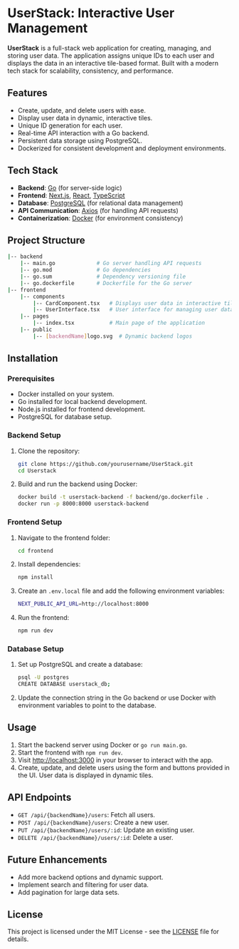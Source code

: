 # UserStack: Interactive User Management
**UserStack** is a full-stack web application for creating, managing, and storing user data. The application assigns unique IDs to each user and displays the data in an interactive tile-based format. Built with a modern tech stack for scalability, consistency, and performance.

## Features
- Create, update, and delete users with ease.
- Display user data in dynamic, interactive tiles.
- Unique ID generation for each user.
- Real-time API interaction with a Go backend.
- Persistent data storage using PostgreSQL.
- Dockerized for consistent development and deployment environments.

## Tech Stack
- **Backend**: [Go](https://golang.org/) (for server-side logic)
- **Frontend**: [Next.js](https://nextjs.org/), [React](https://reactjs.org/), [TypeScript](https://www.typescriptlang.org/)
- **Database**: [PostgreSQL](https://www.postgresql.org/) (for relational data management)
- **API Communication**: [Axios](https://axios-http.com/) (for handling API requests)
- **Containerization**: [Docker](https://www.docker.com/) (for environment consistency)

## Project Structure
```bash
|-- backend
    |-- main.go             # Go server handling API requests
    |-- go.mod              # Go dependencies
    |-- go.sum              # Dependency versioning file
    |-- go.dockerfile       # Dockerfile for the Go server
|-- frontend
    |-- components
        |-- CardComponent.tsx   # Displays user data in interactive tile format
        |-- UserInterface.tsx   # User interface for managing user data
    |-- pages
        |-- index.tsx           # Main page of the application
    |-- public
        |-- [backendName]logo.svg  # Dynamic backend logos
```

## Installation
### Prerequisites
- Docker installed on your system.
- Go installed for local backend development.
- Node.js installed for frontend development.
- PostgreSQL for database setup.

### Backend Setup
1. Clone the repository:
   ```bash
   git clone https://github.com/yourusername/UserStack.git
   cd Userstack
   ```
2. Build and run the backend using Docker:
   ```bash
   docker build -t userstack-backend -f backend/go.dockerfile .
   docker run -p 8000:8000 userstack-backend
   ```
### Frontend Setup
1. Navigate to the frontend folder:
   ```bash
   cd frontend
   ```
2. Install dependencies:
   ```bash
   npm install
   ```
3. Create an `.env.local` file and add the following environment variables:
   ```bash
   NEXT_PUBLIC_API_URL=http://localhost:8000
   ```
4. Run the frontend:
   ```bash
   npm run dev
   ```
### Database Setup
1. Set up PostgreSQL and create a database:
   ```bash
   psql -U postgres
   CREATE DATABASE userstack_db;
   ```
2. Update the connection string in the Go backend or use Docker with environment variables to point to the database.

## Usage

1. Start the backend server using Docker or `go run main.go`.
2. Start the frontend with `npm run dev`.
3. Visit [http://localhost:3000](http://localhost:3000) in your browser to interact with the app.
4. Create, update, and delete users using the form and buttons provided in the UI. User data is displayed in dynamic tiles.

## API Endpoints

- `GET /api/{backendName}/users`: Fetch all users.
- `POST /api/{backendName}/users`: Create a new user.
- `PUT /api/{backendName}/users/:id`: Update an existing user.
- `DELETE /api/{backendName}/users/:id`: Delete a user.

## Future Enhancements

- Add more backend options and dynamic support.
- Implement search and filtering for user data.
- Add pagination for large data sets.

## License

This project is licensed under the MIT License - see the [LICENSE](LICENSE) file for details.

